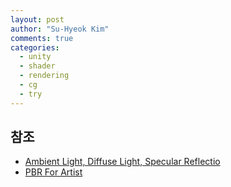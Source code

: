 ```yaml
---
layout: post
author: "Su-Hyeok Kim"
comments: true
categories:
  - unity
  - shader
  - rendering
  - cg
  - try
---
```




<!--
  Ambient Light, Diffuse Light, Specular Reflection

  PBR? reflection + albedo + refraction
  gamma correction
  bdrf vs bsrf vs btdf

  ambient occlusion
-->

## 참조

 - [Ambient Light, Diffuse Light, Specular Reflectio](http://celdee.tistory.com/525)
 - [PBR For Artist](http://m.blog.naver.com/blue9954/220404249147)
